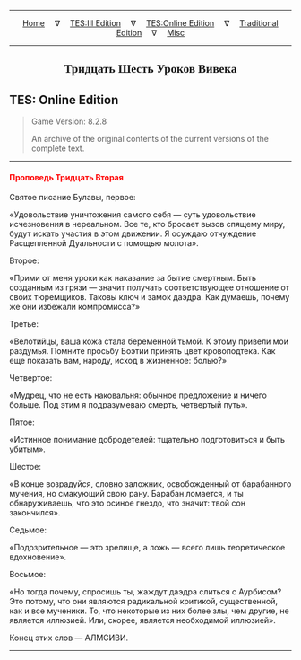 
---

<!-- Jekyll Page Links -->

<center>
<a href="../../../../index.html">Home</a>
&emsp;&nabla;&emsp;
<a href="../../../index-tes3.html">TES:III Edition</a>
&emsp;&nabla;&emsp;
<a href="../../../index-teso.html">TES:Online Edition</a>
&emsp;&nabla;&emsp;
<a href="../../../index-traditional.html">Traditional Edition</a>
&emsp;&nabla;&emsp;
<a href="../../../index-misc.html">Misc</a>
</center>

<!-- Markdown Body Below: -->

---

<center>
<h2><span style="font-family:Georgia">Тридцать Шесть Уроков Вивека</span></h2>
</center>

## TES: Online Edition

> Game Version: 8.2.8
>
> An archive of the original contents of the current versions of the complete text.

---

#### <span style="color:red">Проповедь Тридцать Вторая</span>

Святое писание Булавы, первое:

«Удовольствие уничтожения самого себя — суть удовольствие исчезновения в нереальном. Все те, кто бросает вызов спящему миру, будут искать участия в этом движении. Я осуждаю отчуждение Расщепленной Дуальности с помощью молота».

Второе:

«Прими от меня уроки как наказание за бытие смертным. Быть созданным из грязи — значит получать соответствующее отношение от своих тюремщиков. Таковы ключ и замок даэдра. Как думаешь, почему же они избежали компромисса?»

Третье:

«Велотийцы, ваша кожа стала беременной тьмой. К этому привели мои раздумья. Помните просьбу Боэтии принять цвет кровоподтека. Как еще показать вам, народу, исход в жизненное: болью?»

Четвертое:

«Мудрец, что не есть наковальня: обычное предложение и ничего больше. Под этим я подразумеваю смерть, четвертый путь».

Пятое:

«Истинное понимание добродетелей: тщательно подготовиться и быть убитым».

Шестое:

«В конце возрадуйся, словно заложник, освобожденный от барабанного мучения, но смакующий свою рану. Барабан ломается, и ты обнаруживаешь, что это осиное гнездо, что значит: твой сон закончился».

Седьмое:

«Подозрительное — это зрелище, а ложь — всего лишь теоретическое вдохновение».

Восьмое:

«Но тогда почему, спросишь ты, жаждут даэдра слиться с Аурбисом? Это потому, что они являются радикальной критикой, существенной, как и все мученики. То, что некоторые из них более злы, чем другие, не является иллюзией. Или, скорее, является необходимой иллюзией».

Конец этих слов — АЛМСИВИ.

---
